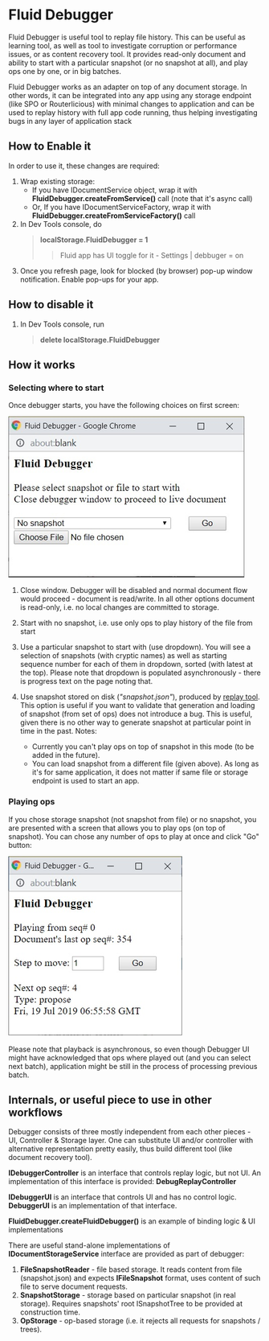 # Fluid Debugger #

Fluid Debugger is useful tool to replay file history. This can be useful as learning tool, as well as tool to investigate corruption or performance issues, or as content recovery tool. It provides read-only document and ability to start with a particular snapshot (or no snapshot at all), and play ops one by one, or in big batches.

Fluid Debugger works as an adapter on top of any document storage. In other words, it can be integrated into any app using any storage endpoint (like SPO or Routerlicious) with minimal changes to application and can be used to replay history with full app code running, thus helping investigating bugs in any layer of application stack 

## How to Enable it ##

In order to use it, these changes are required:

1. Wrap existing storage: 
    * If you have IDocumentService object, wrap it with __FluidDebugger.createFromService()__ call (note that it's async call) 
    * Or, If you have IDocumentServiceFactory, wrap it with __FluidDebugger.createFromServiceFactory()__ call
2. In Dev Tools console, do 
    > __localStorage.FluidDebugger = 1__
    >> Fluid app has UI toggle for it  - Settings | debbuger = on
3. Once you refresh page, look for blocked (by browser) pop-up window notification. Enable pop-ups for your app. 

## How to disable it ##
1. In Dev Tools console, run
    > __delete localStorage.FluidDebugger__

## How it works ##

### Selecting where to start ###

Once debugger starts, you have the following choices on first screen: 

![picture alt](images/Screenshot1.jpg "Screenshot of debugger, first page")

1. Close window. Debugger will be disabled and normal document flow would proceed - document is read/write. In all other options document is read-only, i.e. no local changes are committed to storage. 

2. Start with no snapshot, i.e. use only ops to play history of the file from start 

3. Use a particular snapshot to start with (use dropdown). You will see a selection of snapshots (with cryptic names) as well as starting sequence number for each of them in dropdown, sorted (with latest at the top). Please note that dropdown is populated asynchronously - there is progress text on the page noting that. 

4. Use snapshot stored on disk (_"snapshot.json"_), produced by [replay tool](../../tools/replay-tool/README.md). This option is useful if you want to validate that generation and loading of snapshot (from set of ops) does not introduce a bug. This is useful, given there is no other way to generate snapshot at particular point in time in the past. Notes:  
    - Currently you can't play ops on top of snapshot in this mode (to be added in the future). 
    - You can load snapshot from a different file (given above). As long as it's for same application, it does not matter if same file or storage endpoint is used to start an app. 

### Playing ops ###

If you chose storage snapshot (not snapshot from file) or no snapshot, you are presented with a screen that allows you to play ops (on top of snapshot). You can chose any number of ops to play at once and click "Go" button: 

![picture alt](images/Screenshot2.jpg "Screenshot of debugger, second page")

Please note that playback is asynchronous, so even though Debugger UI might have acknowledged that ops where played out (and you can select next batch), application might be still in the process of processing previous batch. 

## Internals, or useful piece to use in other workflows ##

Debugger consists of three mostly independent from each other pieces - UI, Controller & Storage layer. One can substitute UI and/or controller with alternative representation pretty easily, thus build different tool (like document recovery tool).

__IDebuggerController__ is an interface that controls replay logic, but not UI. An implementation of this interface is provided: __DebugReplayController__

__IDebuggerUI__ is an interface that controls UI and has no control logic. __DebuggerUI__ is an implementation of that interface. 

__FluidDebugger.createFluidDebugger()__ is an example of binding logic & UI implementations 

There are useful stand-alone implementations of __IDocumentStorageService__ interface are provided as part of debugger: 

1. __FileSnapshotReader__ - file based storage. It reads content from file (snapshot.json) and expects __IFileSnapshot__ format, uses content of such file to serve document requests. 
2. __SnapshotStorage__ - storage based on particular snapshot (in real storage). Requires snapshots' root ISnapshotTree to be provided at construction time. 
3. __OpStorage__ - op-based storage (i.e. it rejects all requests for snapshots / trees). 


